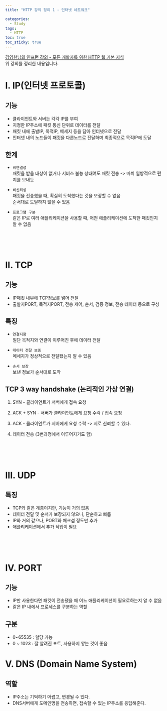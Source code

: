 ```yaml
---
title: "HTTP 강의 정리 1 - 인터넷 네트워크"

categories:
  - Study
tags:
  - HTTP
toc: true
toc_sticky: true
---
```


[김영한님의 인프런 강의 - 모든 개발자를 위한 HTTP 웹 기본 지식](https://inf.run/YPMm)  
위 강의를 정리한 내용입니다.

# I. IP(인터넷 프로토콜)

## 기능

- 클라이언트와 서버는 각각 IP를 부여
- 지정한 IP주소에 패킷 통신 단위로 데이터를 전달
- 패킷 내에 출발IP, 목적IP, 메세지 등을 담아 인터넷으로 전달
- 인터넷 내의 노드들이 패킷을 다른노드로 전달하며 최종적으로 목적IP에 도달

## 한계

- `비연결성`  
  패킷을 받을 대상이 없거나 서비스 불능 상태여도 패킷 전송
  -> 마치 일방적으로 편지를 보내듯

- `비신뢰성`  
  패킷을 전송했을 때, 확실히 도착했다는 것을 보장할 수 없음  
  순서대로 도달하지 않을 수 있음

- `프로그램 구분`  
  같은 IP로 여러 애플리케이션을 사용할 때, 어떤 애플리케이션에 도착한 패킷인지 알 수 없음

<br><br><br>

# II. TCP

## 기능

- IP패킷 내부에 TCP정보를 넣어 전달
- 출발지PORT, 목적지PORT, 전송 제어, 순서, 검증 정보, 전송 데이터 등으로 구성

## 특징

- `연결지향`  
  일단 목적지와 연결이 이루어진 후에 데이터 전달

- `데이터 전달 보증`  
  메세지가 정상적으로 전달됐는지 알 수 있음

- `순서 보장`  
  보낸 정보가 순서대로 도착

## TCP 3 way handshake (논리적인 가상 연결)

1. SYN - 클라이언트가 서버에게 접속 요청

2. ACK + SYN - 서버가 클라이언트에게 요청 수락 / 접속 요청

3. ACK - 클라이언트가 서버에게 요청 수락 -> 서로 신뢰할 수 있다.

4. 데이터 전송 (3번과정에서 이루어지기도 함)

<br><br><br>

# III. UDP

## 특징

- TCP와 같은 계층이지만, 기능이 거의 없음
- 데이터 전달 및 순서가 보장되지 않으나, 단순하고 빠름
- IP와 거의 같으나, PORT와 체크섬 정도만 추가
- 애플리케이션에서 추가 작업이 필요

<br><br><br>

# IV. PORT

## 기능

- IP만 사용한다면 패킷이 전송됐을 때 어느 애플리케이션이 필요로하는지 알 수 없음
- 같은 IP 내에서 프로세스를 구분하는 역할

## 구분

- 0~65535 : 할당 가능
- 0 ~ 1023 : 잘 알려진 포트, 사용하지 앟는 것이 좋음

# V. DNS (Domain Name System)

## 역할

- IP주소는 기억하기 어렵고, 변경될 수 있다.
- DNS서버에게 도메인명을 전송하면, 접속할 수 있는 IP주소를 응답해준다.
